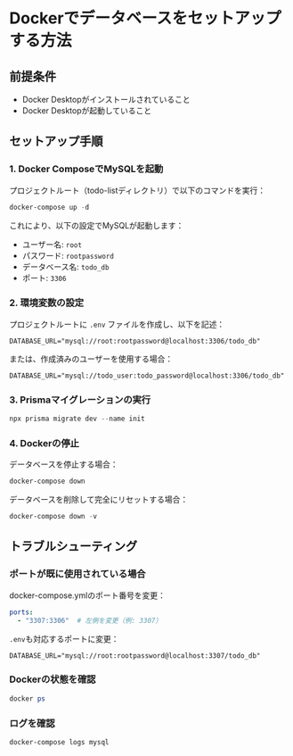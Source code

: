 # Dockerでデータベースをセットアップする方法

## 前提条件

- Docker Desktopがインストールされていること
- Docker Desktopが起動していること

## セットアップ手順

### 1. Docker ComposeでMySQLを起動

プロジェクトルート（todo-listディレクトリ）で以下のコマンドを実行：

```powershell
docker-compose up -d
```

これにより、以下の設定でMySQLが起動します：
- ユーザー名: `root`
- パスワード: `rootpassword`
- データベース名: `todo_db`
- ポート: `3306`

### 2. 環境変数の設定

プロジェクトルートに `.env` ファイルを作成し、以下を記述：

```env
DATABASE_URL="mysql://root:rootpassword@localhost:3306/todo_db"
```

または、作成済みのユーザーを使用する場合：

```env
DATABASE_URL="mysql://todo_user:todo_password@localhost:3306/todo_db"
```

### 3. Prismaマイグレーションの実行

```powershell
npx prisma migrate dev --name init
```

### 4. Dockerの停止

データベースを停止する場合：

```powershell
docker-compose down
```

データベースを削除して完全にリセットする場合：

```powershell
docker-compose down -v
```

## トラブルシューティング

### ポートが既に使用されている場合

docker-compose.ymlのポート番号を変更：

```yaml
ports:
  - "3307:3306"  # 左側を変更（例: 3307）
```

`.env`も対応するポートに変更：

```env
DATABASE_URL="mysql://root:rootpassword@localhost:3307/todo_db"
```

### Dockerの状態を確認

```powershell
docker ps
```

### ログを確認

```powershell
docker-compose logs mysql
```


